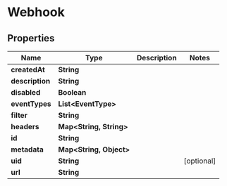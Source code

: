 

# Webhook


## Properties

Name | Type | Description | Notes
------------ | ------------- | ------------- | -------------
**createdAt** | **String** |  | 
**description** | **String** |  | 
**disabled** | **Boolean** |  | 
**eventTypes** | **List&lt;EventType&gt;** |  | 
**filter** | **String** |  | 
**headers** | **Map&lt;String, String&gt;** |  | 
**id** | **String** |  | 
**metadata** | **Map&lt;String, Object&gt;** |  | 
**uid** | **String** |  |  [optional]
**url** | **String** |  | 



